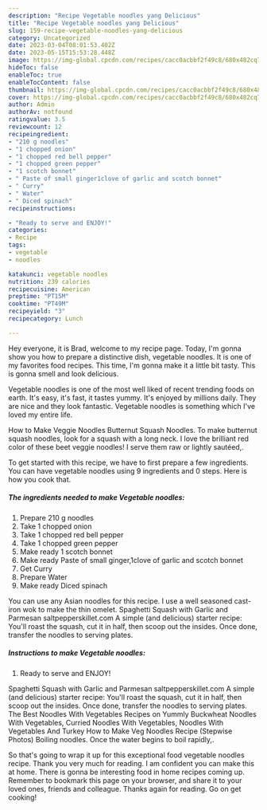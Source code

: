 ```yaml
---
description: "Recipe Vegetable noodles yang Delicious"
title: "Recipe Vegetable noodles yang Delicious"
slug: 159-recipe-vegetable-noodles-yang-delicious
category: Uncategorized
date: 2023-03-04T08:01:53.402Z
date: 2023-05-15T15:53:28.448Z
image: https://img-global.cpcdn.com/recipes/cacc0acbbf2f49c8/680x482cq70/vegetable-noodles-recipe-main-photo.jpg
hideToc: false
enableToc: true
enableTocContent: false
thumbnail: https://img-global.cpcdn.com/recipes/cacc0acbbf2f49c8/680x482cq70/vegetable-noodles-recipe-main-photo.jpg
cover: https://img-global.cpcdn.com/recipes/cacc0acbbf2f49c8/680x482cq70/vegetable-noodles-recipe-main-photo.jpg
author: Admin
authorAv: notfound
ratingvalue: 3.5
reviewcount: 12
recipeingredient:
- "210 g noodles"
- "1 chopped onion"
- "1 chopped red bell pepper"
- "1 chopped green pepper"
- "1 scotch bonnet"
- " Paste of small ginger1clove of garlic and scotch bonnet"
- " Curry"
- " Water"
- " Diced spinach"
recipeinstructions:

- "Ready to serve and ENJOY!"
categories:
- Recipe
tags:
- vegetable
- noodles

katakunci: vegetable noodles 
nutrition: 239 calories
recipecuisine: American
preptime: "PT15M"
cooktime: "PT49M"
recipeyield: "3"
recipecategory: Lunch

---
```



Hey everyone, it is Brad, welcome to my recipe page. Today, I'm gonna show you how to prepare a distinctive dish, vegetable noodles. It is one of my favorites food recipes. This time, I'm gonna make it a little bit tasty. This is gonna smell and look delicious.

Vegetable noodles is one of the most well liked of recent trending foods on earth. It's easy, it's fast, it tastes yummy. It's enjoyed by millions daily. They are nice and they look fantastic. Vegetable noodles is something which I've loved my entire life.

How to Make Veggie Noodles Butternut Squash Noodles. To make butternut squash noodles, look for a squash with a long neck. I love the brilliant red color of these beet veggie noodles! I serve them raw or lightly sautéed,.


To get started with this recipe, we have to first prepare a few ingredients. You can have vegetable noodles using 9 ingredients and 0 steps. Here is how you cook that.

<!--inarticleads1-->

##### The ingredients needed to make Vegetable noodles:

1. Prepare 210 g noodles
1. Take 1 chopped onion
1. Take 1 chopped red bell pepper
1. Take 1 chopped green pepper
1. Make ready 1 scotch bonnet
1. Make ready  Paste of small ginger,1clove of garlic and scotch bonnet
1. Get  Curry
1. Prepare  Water
1. Make ready  Diced spinach


You can use any Asian noodles for this recipe. I use a well seasoned cast-iron wok to make the thin omelet. Spaghetti Squash with Garlic and Parmesan saltpepperskillet.com A simple (and delicious) starter recipe: You&#39;ll roast the squash, cut it in half, then scoop out the insides. Once done, transfer the noodles to serving plates. 

<!--inarticleads2-->

##### Instructions to make Vegetable noodles:


1. Ready to serve and ENJOY!

Spaghetti Squash with Garlic and Parmesan saltpepperskillet.com A simple (and delicious) starter recipe: You&#39;ll roast the squash, cut it in half, then scoop out the insides. Once done, transfer the noodles to serving plates. The Best Noodles With Vegetables Recipes on Yummly Buckwheat Noodles With Vegetables, Curried Noodles With Vegetables, Noodles With Vegetables And Turkey How to Make Veg Noodles Recipe (Stepwise Photos) Boiling noodles. Once the water begins to boil rapidly,. 

So that's going to wrap it up for this exceptional food vegetable noodles recipe. Thank you very much for reading. I am confident you can make this at home. There is gonna be interesting food in home recipes coming up. Remember to bookmark this page on your browser, and share it to your loved ones, friends and colleague. Thanks again for reading. Go on get cooking!
